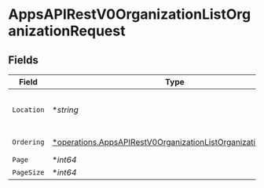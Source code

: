 # AppsAPIRestV0OrganizationListOrganizationRequest


## Fields

| Field                                                                                                                                         | Type                                                                                                                                          | Required                                                                                                                                      | Description                                                                                                                                   | Example                                                                                                                                       |
| --------------------------------------------------------------------------------------------------------------------------------------------- | --------------------------------------------------------------------------------------------------------------------------------------------- | --------------------------------------------------------------------------------------------------------------------------------------------- | --------------------------------------------------------------------------------------------------------------------------------------------- | --------------------------------------------------------------------------------------------------------------------------------------------- |
| `Location`                                                                                                                                    | **string*                                                                                                                                     | :heavy_minus_sign:                                                                                                                            | Location of the organization                                                                                                                  | United States of America                                                                                                                      |
| `Ordering`                                                                                                                                    | [*operations.AppsAPIRestV0OrganizationListOrganizationOrdering](../../models/operations/appsapirestv0organizationlistorganizationordering.md) | :heavy_minus_sign:                                                                                                                            | Ordering field                                                                                                                                |                                                                                                                                               |
| `Page`                                                                                                                                        | **int64*                                                                                                                                      | :heavy_minus_sign:                                                                                                                            | N/A                                                                                                                                           |                                                                                                                                               |
| `PageSize`                                                                                                                                    | **int64*                                                                                                                                      | :heavy_minus_sign:                                                                                                                            | N/A                                                                                                                                           |                                                                                                                                               |
